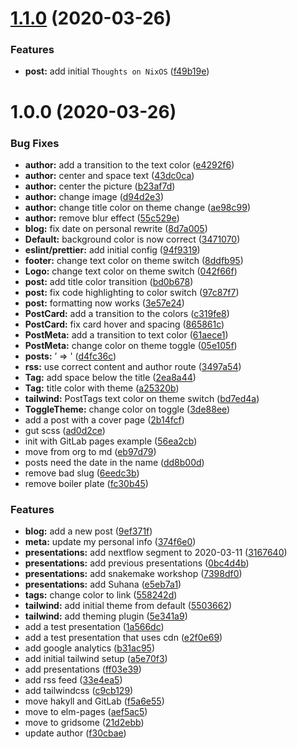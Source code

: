 # [1.1.0](https://github.com/Emiller88/edmundmiller.dev/compare/v1.0.0...v1.1.0) (2020-03-26)


### Features

* **post:** add initial `Thoughts on NixOS` ([f49b19e](https://github.com/Emiller88/edmundmiller.dev/commit/f49b19ed7e9595b8cac9d911e657206d47ba39a8))

# 1.0.0 (2020-03-26)


### Bug Fixes

* **author:** add a transition to the text color ([e4292f6](https://github.com/Emiller88/edmundmiller.dev/commit/e4292f611c1a007c7d7a32518b81c5eb2cd573da))
* **author:** center and space text ([43dc0ca](https://github.com/Emiller88/edmundmiller.dev/commit/43dc0ca3cf9adeeed0b2902193bf607224b8e13a))
* **author:** center the picture ([b23af7d](https://github.com/Emiller88/edmundmiller.dev/commit/b23af7daea2d622fdc10ee04e186e933fea74e0d))
* **author:** change image ([d94d2e3](https://github.com/Emiller88/edmundmiller.dev/commit/d94d2e33ad64379c4aa91bd773e3de0e4b308a84))
* **author:** change title color on theme change ([ae98c99](https://github.com/Emiller88/edmundmiller.dev/commit/ae98c99b76888a1cdcedbea113547424b17e0021))
* **author:** remove blur effect ([55c529e](https://github.com/Emiller88/edmundmiller.dev/commit/55c529e5c2a3002831cd82e28044cf4eaef9380f))
* **blog:** fix date on personal rewrite ([8d7a005](https://github.com/Emiller88/edmundmiller.dev/commit/8d7a005d8ff681e5c988695eedad9fb5c8b1da8f))
* **Default:** background color is now correct ([3471070](https://github.com/Emiller88/edmundmiller.dev/commit/34710703d86d3a8f0565513707dc093e53bc5af8))
* **eslint/prettier:** add initial config ([94f9319](https://github.com/Emiller88/edmundmiller.dev/commit/94f93193cfc50d106259307885884a3d11da87a9))
* **footer:** change text color on theme switch ([8ddfb95](https://github.com/Emiller88/edmundmiller.dev/commit/8ddfb953ac7231632816056ef5d0f7fb83662f37))
* **Logo:** change text color on theme switch ([042f66f](https://github.com/Emiller88/edmundmiller.dev/commit/042f66f05e86afe0a833bbe6656b6ba6e8762469))
* **post:** add title color transition ([bd0b678](https://github.com/Emiller88/edmundmiller.dev/commit/bd0b678ec29accdf37c714c1beb1f71c9f69ba11))
* **post:** fix code highlighting to color switch ([97c87f7](https://github.com/Emiller88/edmundmiller.dev/commit/97c87f77c468a36d866f9040258f69e96a634d92))
* **post:** formatting now works ([3e57e24](https://github.com/Emiller88/edmundmiller.dev/commit/3e57e2466116fc260c077239d5cfdf4c0063ee40))
* **PostCard:** add a transition to the colors ([c319fe8](https://github.com/Emiller88/edmundmiller.dev/commit/c319fe8101f59516515b1e4b399d256ac6ab96a1))
* **PostCard:** fix card hover and spacing ([865861c](https://github.com/Emiller88/edmundmiller.dev/commit/865861c1a8f11d521f420cd96e79d6b1d2de43e0))
* **PostMeta:** add a transition to text color ([61aece1](https://github.com/Emiller88/edmundmiller.dev/commit/61aece1ed4471107992f7324514b7a5b477952ee))
* **PostMeta:** change color on theme toggle ([05e105f](https://github.com/Emiller88/edmundmiller.dev/commit/05e105f4f75ee9ad903c8972e66fb619b552ebbf))
* **posts:** &rsquo; => ' ([d4fc36c](https://github.com/Emiller88/edmundmiller.dev/commit/d4fc36cd0e18b7b86753594712ad6be128c7f658))
* **rss:** use correct content and author route ([3497a54](https://github.com/Emiller88/edmundmiller.dev/commit/3497a545106b6ee69c81f2b89d84ccf14d33dc8e))
* **Tag:** add space below the title ([2ea8a44](https://github.com/Emiller88/edmundmiller.dev/commit/2ea8a4489d457f84e1323e454208533c0507f578))
* **Tag:** title color with theme ([a25320b](https://github.com/Emiller88/edmundmiller.dev/commit/a25320b9487ffb6b9224cd09a741d6f7e3db509f))
* **tailwind:** PostTags text color on theme switch ([bd7ed4a](https://github.com/Emiller88/edmundmiller.dev/commit/bd7ed4a7fd31e5ed40d5b4c51c39fd03d3717732))
* **ToggleTheme:** change color on toggle ([3de88ee](https://github.com/Emiller88/edmundmiller.dev/commit/3de88ee853e7fe468e25b22bea16215de9b61b7f))
* add a post with a cover page ([2b14fcf](https://github.com/Emiller88/edmundmiller.dev/commit/2b14fcfd3e5972938fe6def5382a305238f03a46))
* gut scss ([ad0d2ce](https://github.com/Emiller88/edmundmiller.dev/commit/ad0d2ce657c07844d16e0e4c3238559b557f2a39))
* init with GitLab pages example ([56ea2cb](https://github.com/Emiller88/edmundmiller.dev/commit/56ea2cb12236a8c289235e0408958e59b68f225f))
* move from org to md ([eb97d79](https://github.com/Emiller88/edmundmiller.dev/commit/eb97d79f01f164a586b60cafed935d98ba277e1a))
* posts need the date in the name ([dd8b00d](https://github.com/Emiller88/edmundmiller.dev/commit/dd8b00deb0f5d58af7fe4d06a863f1f3b29872cc))
* remove bad slug ([6eedc3b](https://github.com/Emiller88/edmundmiller.dev/commit/6eedc3b96b524829661dd56b8fb2fc12c6794791))
* remove boiler plate ([fc30b45](https://github.com/Emiller88/edmundmiller.dev/commit/fc30b453beb38d1c1c522544c5ac706a9729b438))


### Features

* **blog:** add a new post ([9ef371f](https://github.com/Emiller88/edmundmiller.dev/commit/9ef371f25dff4f86e581c0cccba48b5f06ddc06a))
* **meta:** update my personal info ([374f6e0](https://github.com/Emiller88/edmundmiller.dev/commit/374f6e0a6a832388fdd4881653dd7c7ef87b878b))
* **presentations:** add nextflow segment to 2020-03-11 ([3167640](https://github.com/Emiller88/edmundmiller.dev/commit/31676401b9b8e0383082657a2b17f41b64766712))
* **presentations:** add previous presentations ([0bc4d4b](https://github.com/Emiller88/edmundmiller.dev/commit/0bc4d4beac75cc244a35d6d5c30808f3d8f77127))
* **presentations:** add snakemake workshop ([7398df0](https://github.com/Emiller88/edmundmiller.dev/commit/7398df0301c006e30ae539d256fbe94bad319e3a))
* **presentations:** add Suhana ([e5eb7a1](https://github.com/Emiller88/edmundmiller.dev/commit/e5eb7a15d9b7675210adb17f44efdbd6dd956e75))
* **tags:** change color to link ([558242d](https://github.com/Emiller88/edmundmiller.dev/commit/558242d3b5757eaa0773c4c258bb3a2fcd4f374b))
* **tailwind:** add initial theme from default ([5503662](https://github.com/Emiller88/edmundmiller.dev/commit/5503662e20dba89ea2ca1e7f5499c70f1e5341d1))
* **tailwind:** add theming plugin ([5e341a9](https://github.com/Emiller88/edmundmiller.dev/commit/5e341a97407ddaf744399fde0d1ae5623c611013))
* add a test presentation ([1a566dc](https://github.com/Emiller88/edmundmiller.dev/commit/1a566dc93218cf55c20134b92aa509ce3d016494))
* add a test presentation that uses cdn ([e2f0e69](https://github.com/Emiller88/edmundmiller.dev/commit/e2f0e69ddd48fa1ab59ab68acefe259700a4c42f))
* add google analytics ([b31ac95](https://github.com/Emiller88/edmundmiller.dev/commit/b31ac956a8d14428cc465a673876843b54148339))
* add initial tailwind setup ([a5e70f3](https://github.com/Emiller88/edmundmiller.dev/commit/a5e70f314b65ab1bb1a55136390481ef6280affc))
* add presentations ([ff03e39](https://github.com/Emiller88/edmundmiller.dev/commit/ff03e399bba393474b8ad96c47634ae8e6af17b8))
* add rss feed ([33e4ea5](https://github.com/Emiller88/edmundmiller.dev/commit/33e4ea54545d0441a213508f80995d6f849fbb32))
* add tailwindcss ([c9cb129](https://github.com/Emiller88/edmundmiller.dev/commit/c9cb1293e78c5375fd1ae938147ea8281bd8eb17))
* move hakyll and GitLab ([f5a6e55](https://github.com/Emiller88/edmundmiller.dev/commit/f5a6e556b9f4ec361fd03d9858df80bfbe8bea5b))
* move to elm-pages ([aef5ac5](https://github.com/Emiller88/edmundmiller.dev/commit/aef5ac55467936cc14e0da50dcca362972886c81))
* move to gridsome ([21d2ebb](https://github.com/Emiller88/edmundmiller.dev/commit/21d2ebb0355f1b207e360756003ed5c381f5f3b8))
* update author ([f30cbae](https://github.com/Emiller88/edmundmiller.dev/commit/f30cbae8c2de5bafcbd4b4d826686d55db7c0d5d))
